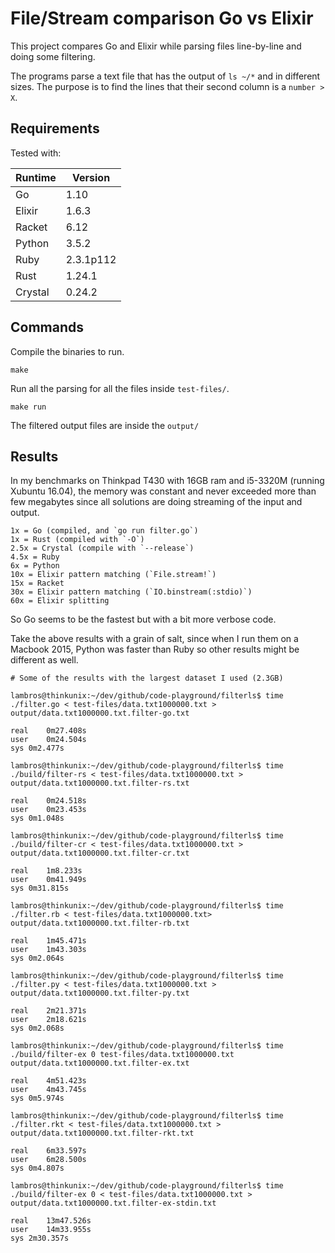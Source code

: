 # File/Stream comparison Go vs Elixir

This project compares Go and Elixir while parsing files line-by-line and doing some filtering.

The programs parse a text file that has the output of `ls ~/*` and in different sizes. The purpose is to find the lines that their second column is a `number > X`.

## Requirements

Tested with:

|Runtime|Version|
|---|---|
|Go|1.10|
|Elixir|1.6.3|
|Racket|6.12|
|Python|3.5.2|
|Ruby|2.3.1p112|
|Rust|1.24.1|
|Crystal|0.24.2|

## Commands

Compile the binaries to run.

```
make
```

Run all the parsing for all the files inside `test-files/`.

```
make run
```

The filtered output files are inside the `output/`

## Results

In my benchmarks on Thinkpad T430 with 16GB ram and i5-3320M (running Xubuntu 16.04), the memory was constant and never exceeded more than few megabytes since all solutions are doing streaming of the input and output.

```
1x = Go (compiled, and `go run filter.go`)
1x = Rust (compiled with `-O`)
2.5x = Crystal (compile with `--release`)
4.5x = Ruby
6x = Python
10x = Elixir pattern matching (`File.stream!`)
15x = Racket
30x = Elixir pattern matching (`IO.binstream(:stdio)`)
60x = Elixir splitting
```

So Go seems to be the fastest but with a bit more verbose code.

Take the above results with a grain of salt, since when I run them on a Macbook 2015, Python was faster than Ruby so other results might be different as well.

```
# Some of the results with the largest dataset I used (2.3GB)

lambros@thinkunix:~/dev/github/code-playground/filterls$ time ./filter.go < test-files/data.txt1000000.txt > output/data.txt1000000.txt.filter-go.txt

real	0m27.408s
user	0m24.504s
sys	0m2.477s

lambros@thinkunix:~/dev/github/code-playground/filterls$ time ./build/filter-rs < test-files/data.txt1000000.txt > output/data.txt1000000.txt.filter-rs.txt

real	0m24.518s
user	0m23.453s
sys	0m1.048s

lambros@thinkunix:~/dev/github/code-playground/filterls$ time ./build/filter-cr < test-files/data.txt1000000.txt > output/data.txt1000000.txt.filter-cr.txt

real	1m8.233s
user	0m41.949s
sys	0m31.815s

lambros@thinkunix:~/dev/github/code-playground/filterls$ time ./filter.rb < test-files/data.txt1000000.txt>  output/data.txt1000000.txt.filter-rb.txt

real	1m45.471s
user	1m43.303s
sys	0m2.064s

lambros@thinkunix:~/dev/github/code-playground/filterls$ time ./filter.py < test-files/data.txt1000000.txt > output/data.txt1000000.txt.filter-py.txt

real	2m21.371s
user	2m18.621s
sys	0m2.068s

lambros@thinkunix:~/dev/github/code-playground/filterls$ time ./build/filter-ex 0 test-files/data.txt1000000.txt output/data.txt1000000.txt.filter-ex.txt

real	4m51.423s
user	4m43.745s
sys	0m5.974s

lambros@thinkunix:~/dev/github/code-playground/filterls$ time ./filter.rkt < test-files/data.txt1000000.txt > output/data.txt1000000.txt.filter-rkt.txt

real	6m33.597s
user	6m28.500s
sys	0m4.807s

lambros@thinkunix:~/dev/github/code-playground/filterls$ time ./build/filter-ex 0 < test-files/data.txt1000000.txt > output/data.txt1000000.txt.filter-ex-stdin.txt

real	13m47.526s
user	14m33.955s
sys	2m30.357s
```
